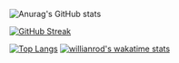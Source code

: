 ![Anurag's GitHub stats](https://github-readme-stats.vercel.app/api?username=semmoolenschot&show_icons=true&theme=radical)

[![GitHub Streak](http://github-readme-streak-stats.herokuapp.com?user=semmoolenschot&theme=radical)](https://git.io/streak-stats)

[![Top Langs](https://github-readme-stats.vercel.app/api/top-langs/?username=semmoolenschot&theme=radical)](https://github.com/anuraghazra/github-readme-stats)
[![willianrod's wakatime stats](https://github-readme-stats.vercel.app/api/wakatime?semmoolenschot=willianrod)](https://github.com/anuraghazra/github-readme-stats)
